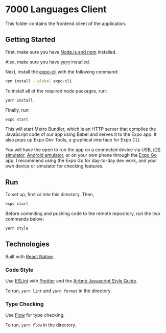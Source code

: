 # 7000 Languages Client

This folder contains the frontend client of the application.

## Getting Started

First, make sure you have [Node.js and npm](https://docs.npmjs.com/downloading-and-installing-node-js-and-npm) installed.

Also, make sure you have [yarn](https://classic.yarnpkg.com/lang/en/docs/install/#mac-stable) installed.

Next, install the [expo-cli](https://docs.expo.dev) with the following command:
```bash
npm install --global expo-cli
```

To install all of the required node packages, run:

```bash
yarn install
```

Finally, run:

```bash
expo start
```

This will start Metro Bundler, which is an HTTP server that compiles the JavaScript code of our app using Babel and serves it to the Expo app. It also pops up Expo Dev Tools, a graphical interface for Expo CLI.
 
You will have the open to run the app on a connected device via USB, [iOS simulator](https://docs.expo.dev/workflow/ios-simulator/), [Android emulator](https://docs.expo.dev/workflow/android-studio-emulator/), or on your own phone through the [Expo Go](https://expo.dev/client) app. I recommend using the Expo Go for day-to-day dev work, and your own device or simulator for checking features.

## Run

To set up, first `cd` into this directory. Then,

```bash
expo start
```

Before commiting and pushing code to the remote repository, run the two commands below:

```bash
yarn style
```
## Technologies

Built with [React Native](https://reactnative.dev/).

### Code Style

Use [ESLint](https://eslint.org) with [Prettier](https://prettier.io/) and the [Airbnb Javascript Style Guide](https://github.com/airbnb/javascript).

To run, `yarn lint` and `yarn format` in the directory.

### Type Checking

Use [Flow](https://flow.org/) for type checking.

To run, `yarn flow` in the directory.
